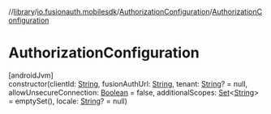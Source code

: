 //[library](../../../index.md)/[io.fusionauth.mobilesdk](../index.md)/[AuthorizationConfiguration](index.md)/[AuthorizationConfiguration](-authorization-configuration.md)

# AuthorizationConfiguration

[androidJvm]\
constructor(clientId: [String](https://kotlinlang.org/api/latest/jvm/stdlib/kotlin/-string/index.html), fusionAuthUrl: [String](https://kotlinlang.org/api/latest/jvm/stdlib/kotlin/-string/index.html), tenant: [String](https://kotlinlang.org/api/latest/jvm/stdlib/kotlin/-string/index.html)? = null, allowUnsecureConnection: [Boolean](https://kotlinlang.org/api/latest/jvm/stdlib/kotlin/-boolean/index.html) = false, additionalScopes: [Set](https://kotlinlang.org/api/latest/jvm/stdlib/kotlin.collections/-set/index.html)&lt;[String](https://kotlinlang.org/api/latest/jvm/stdlib/kotlin/-string/index.html)&gt; = emptySet(), locale: [String](https://kotlinlang.org/api/latest/jvm/stdlib/kotlin/-string/index.html)? = null)

